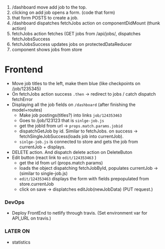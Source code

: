 1. /dashboard move add job to the top.
2. clicking on add job opens a form. (code that form)
3. that form POSTS to create a job.
4. /dashboard dispatches fetchJobs action on componentDidMount (thunk action)
5. fetchJobs action fetches (GET jobs from /api/jobs/, dispatches fetchJobsSuccess
6. fetchJobsSuccess updates jobs on protectedDataReducer
7. component shows jobs from store

# Frontend

* Move job titles to the left, make them blue (like checkpoints on /job/1235345)
* On fetchJobs action success `.then` -> redirect to jobs / catch dispatch fetchError
* Displaying all the job fields on `/dashboard` (after finishing the model+routes)
    * Make job postings(titles?) into links `job/124353463`
    * Goes to /job/123123 that is `sinlge-job.js`
    * get the jobId from url -> `props.match.params.jobid`
    * dispatchGetJob by id. Similar to fetchJobs. on success -> fetchSingleJobSuccess(loads job into currentJob).
    * `sinlge-job.js` is connected to store and gets the job from currentJob + displays.
* DELETE action. And dispatch delete action on DeleteButon
* Edit button (react link to `edit/124353463` )
    * get the id from url (props.match params)
    * loads the object dispatching fetchJobById, populates currentJob -> (similar to single-job.js)
    * `edit/124353463` displays the form with fields prepopulated from store.currentJob
    * click on save -> displatches editJob(newJobData) (PUT request.)

### DevOps

* Deploy FrontEnd to netlify through travis. (Set environment var for API_URL on travis.)

### LATER ON

* statistics
